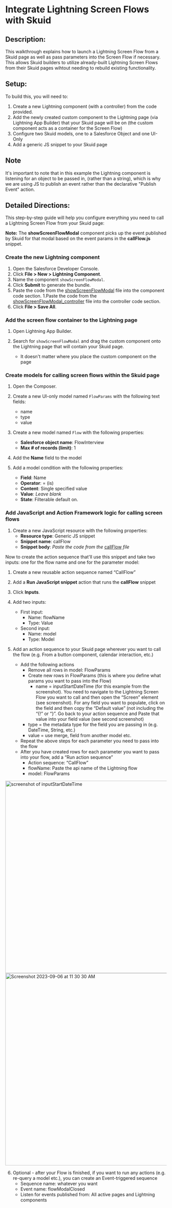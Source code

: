 # Integrate Lightning Screen Flows with Skuid 

## Description:
This walkthrough explains how to launch a Lightning Screen Flow from a Skuid page as well as pass parameters into the Screen Flow if necessary. This allows Skuid builders to utilize already-built Lightning Screen Flows from their Skuid pages wihtout needing to rebuild existing functionality.



## Setup:
To build this, you will need to:
1. Create a new Lightning component (with a controller) from the code provided.
3. Add the newly created custom component to the Lightning page (via Lightning App Builder) that your Skuid page will be on (the custom component acts as a container for the Screen Flow)
4. Configure two Skuid models, one to a Salesforce Object and one UI-Only
6. Add a generic JS snippet to your Skuid page


## Note
It's important to note that in this example the Lightning component is listening for an object to be passed in, (rather than a string), which is why we are using JS to publish an event rather than the declarative "Publish Event" action.  

## Detailed Directions:
This step-by-step guide will help you configure everything you need to call a Lightning Screen Flow from your Skuid page:

**Note:**
The **showScreenFlowModal** component picks up the event published by Skuid for that modal based on the event params in the **callFlow.js** snippet.  



### Create the new Lightning component
1. Open the Salesforce Developer Console.
1. Click **File > New > Lightning Component**.
1. Name the component ``showScreenFlowModal``.
1. Click **Submit** to generate the bundle.
1. Paste the code from the [showScreenFlowModal](showScreenFlowModal) file into the component code section.
1.Paste the code from the [showScreenFlowModal_controller](showScreenFlowModal_controller) file into the controller code section.
1. Click **File > Save All**.

### Add the screen flow container to the Lightning page

1. Open Lightning App Builder.
1. Search for ``showScreenFlowModal`` and drag the custom component onto the Lightning page that will contain your Skuid page.

      - It doesn't matter where you place the custom component on the page
   
### Create models for calling screen flows within the Skuid page

1. Open the Composer.
1. Create a new UI-only model named ``FlowParams`` with the following text fields:
     - name
     - type
     - value
        
1. Create a new model named ``Flow`` with the following properties:
   - **Salesforce object name**: FlowInterview
   - **Max # of records (limit)**: 1
1. Add the **Name** field to the model
1. Add a model condition with the following properties:
   - **Field**: Name
   - **Operator**: = (is)
   - **Content**: Single specified value
   - **Value**:  *Leave blank*
   - **State**:  Filterable default on.

### Add JavaScript and Action Framework logic for calling screen flows
1. Create a new JavaScript resource with the following properties:
   - **Resource type**: Generic JS snippet
   - **Snippet name**: callFlow
   - **Snippet body**: *Paste the code from the* [callFlow](callFlow) *file*

Now to create the action sequence that'll use this snippet and take two inputs: one for the flow name and one for the parameter model:

1. Create a new reusable action sequence named “CallFlow”
1. Add a **Run JavaScript snippet** action that runs the **callFlow** snippet
1. Click **Inputs**.
1. Add two inputs:
   - First input:
     - Name: flowName 
     - Type: Value
   - Second input:
     - Name: model 
     - Type: Model
5. Add an action sequence to your Skuid page wherever you want to call the flow (e.g. From a button component, calendar interaction, etc.)

   - Add the following actions
     - Remove all rows in model: FlowParams
     - Create new rows in FlowParams (this is where you define what params you want to pass into the Flow)
       - name = inputStartDateTime (for this example from the screenshot). You need to navigate to the Lightning Screen Flow you want to call and then open the “Screen” element (see screenshot). For any field you want to populate, click on the field and then copy the “Default value” (not including the “{!” or “}”. Go back to your action sequence and Paste that value into your field value (see second screenshot)
      - type = the metadata type for the field you are passing in (e.g. DateTime, String, etc.)
      - value = use merge, field from another model etc.
    - Repeat the above steps for each parameter you need to pass into the flow
    - After you have created rows for each parameter you want to pass into your flow, add a “Run action sequence” 
      - Action sequence: “CallFlow”
      - flowName: Paste the api name of the Lightning flow
      - model: FlowParams

<img width="600" alt="screenshot of inputStartDateTime" src="https://github.com/skuid/skuid-labs/assets/63868385/79a3ea4c-ba6e-4cce-8ec8-54157a9a2957">

<img width="600" alt="Screenshot 2023-09-06 at 11 30 30 AM" src="https://github.com/skuid/skuid-labs/assets/63868385/200333fc-fb75-4145-ada1-76215696cff0">


6. Optional - after your Flow is finished, if you want to run any actions (e.g. re-query a model etc.), you can create an Event-triggered sequence
   - Sequence name: whatever you want
   - Event name: flowModalClosed
   - Listen for events published from: All active pages and Lightning components

